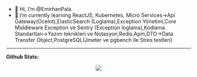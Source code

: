 - 👋 Hi, I’m @EmirhanPala
- 🌱 I’m currently learning ReactJS, Kubernetes, Micro Services->Api Gateway(Ocelot),ElasticSearch (Loglama),Exception Yönetimi,Core Middleware Exception ve Sentry (Exception loglama),Kodlama Standartları->Yazım teknikleri ve Notasyon,Redis,Apm,DTO->Data Transfer Object,PostgreSQL(Jmeter ve pgbench ile Stres testleri)

 ---
 
**Github Stats:**

<p align="center">
  
  <img src="https://github-readme-stats.vercel.app/api?username=emirhanpala&&show_icons=true&title_color=ffffff&icon_color=bb2acf&text_color=daf7dc&bg_color=151515">

</p>

<!--
**EmirhanPala/EmirhanPala** is a ✨ _special_ ✨ repository because its `README.md` (this file) appears on your GitHub profile.

Here are some ideas to get you started:

- 🔭 I’m currently working on ...
- 🌱 I’m currently learning ...
- 👯 I’m looking to collaborate on ...
- 🤔 I’m looking for help with ...
- 💬 Ask me about ...
- 📫 How to reach me: ...
- 😄 Pronouns: ...
- ⚡ Fun fact: ...
-->
